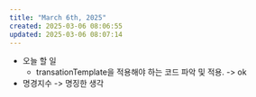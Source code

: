 ```yaml
---
title: "March 6th, 2025"
created: 2025-03-06 08:06:55
updated: 2025-03-06 08:07:14
---
```

  * 오늘 할 일
    * transationTemplate을 적용해야 하는 코드 파악 및 적용. -> ok
  * 명경지수 -> 명징한 생각